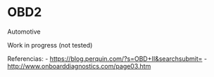 # OBD2
Automotive  

Work in progress (not tested) 

Referencias:
    - https://blog.perquin.com/?s=OBD+II&searchsubmit=
    - http://www.onboarddiagnostics.com/page03.htm
